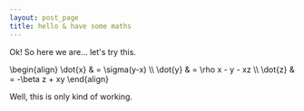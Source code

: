 ```yaml
---
layout: post_page
title: hello & have some maths
---
```


Ok! So here we are... let's try this. 

<div>
\begin{align}
\dot{x} & = \sigma(y-x) \\
\dot{y} & = \rho x - y - xz \\
\dot{z} & = -\beta z + xy
\end{align}
</div>

Well, this is only kind of working. 
